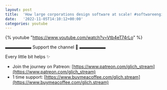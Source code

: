 ```yaml
---
layout: post
title:  'How large corporations design software at scale! #softwareengineering #coding'
date:   '2022-11-05T14:10:12+00:00'
categories: youtube
---
```

{% youtube  "https://www.youtube.com/watch?v=Vtb4eT74rLo" %}
<br />

▬▬▬▬▬▬ Support the channel 💜 ▬▬▬▬▬▬

Every little bit helps ✨
- Join the journey on Patreon: [https://www.patreon.com/glich_stream](https://www.patreon.com/glich_stream)
- 1 time support: [https://www.buymeacoffee.com/glich.stream](https://www.buymeacoffee.com/glich.stream)